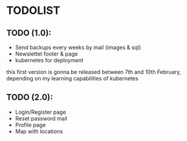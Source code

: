 # TODOLIST

## TODO (1.0):
- Send backups every weeks by mail (images & sql)
- Newslettet footer & page
- kubernetes for deployment

this first version is gonna be released between 7th and 10th February, depending on my learning capabilities of kubernetes

## TODO (2.0):
- Login/Register page
- Reset password mail
- Profile page
- Map with locations